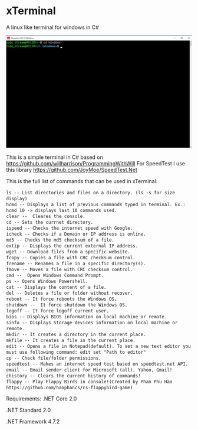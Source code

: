 # xTerminal
 A linux like terminal for windows in C#
 
![alt text](https://github.com/0x78654C/xTerminal/blob/main/media/1.bmp?raw=true)


This is a simple terminal in C#  based on https://github.com/willharrison/ProgrammingWithWill
For SpeedTest I use this library https://github.com/JoyMoe/SpeedTest.Net

This is the full list of commands that can be used in xTerminal:

    ls -- List directories and files on a directory. (ls -s for size display)
    hcmd -- Displays a list of previous commands typed in terminal. Ex.: hcmd 10 -> displays last 10 commands used. 
    clear --  Cleares the console.
    cd -- Sets the currnet directory.
    ispeed -- Checks the internet speed with Google.
    icheck -- Checks if a Domain or IP address is online.
    md5 -- Checks the md5 checksum of a file.
    extip -- Displays the current external IP address.
    wget -- Download files from a specific website.
    fcopy -- Copies a file with CRC checksum control.
    frename -- Renames a file in a specific directory(s).
    fmove -- Moves a file with CRC checksum control.
    cmd --  Opens Windows Command Prompt.
    ps -- Opens Windows Powershell.
    cat -- Displays the content of a file.
    del -- Deletes a file or folder without recover.
    reboot -- It force reboots the Windows OS.
    shutdown --  It force shutdown the Windows OS.
    logoff -- It force logoff current user.
    bios -- Displays BIOS information on local machine or remote.
    sinfo -- Displays Storage devices information on local machine or remote.
    mkdir -- It creates a directory in the current place.
    mkfile -- It creates a file in the current place.
    edit -- Opens a file in Notepad(default). To set a new text editor you must use following command: edit set "Path to editor"
    cp -- Check file/folder permissions.
    speedtest -- Makes an internet speed test based on speedtest.net API.
    email -- Email sender client for Microsoft (all), Yahoo, Gmail!
    chistory -- Clears the current history of commands!
    flappy -- Play Flappy Birds in console!(Created by Phan Phu Hao https://github.com/haophancs/cs-flappybird-game)


Requirements:
.NET Core 2.0

.NET Standard 2.0

.NET Framework 4.7.2
